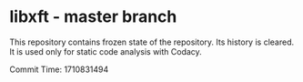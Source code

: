 # libxft - master branch

This repository contains frozen state of the repository.
Its history is cleared. It is used only for static code
analysis with Codacy.

Commit Time: 1710831494
